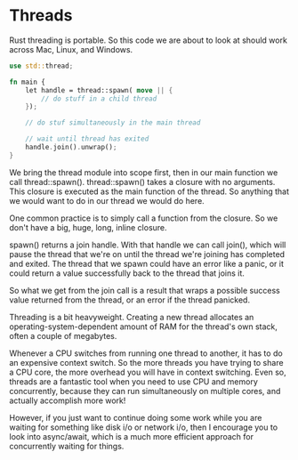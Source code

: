 # Threads
Rust threading is portable. So this code we are about to look at should work across Mac, Linux, and Windows.
```rust
use std::thread;

fn main {
    let handle = thread::spawn( move || {
        // do stuff in a child thread
    });

    // do stuf simultaneously in the main thread

    // wait until thread has exited
    handle.join().unwrap();
}
```
We bring the thread module into scope first, then in our main function we call thread::spawn(). thread::spawn() takes a closure with no arguments. This closure is executed as the main function of the thread. So anything that we would want to do in our thread we would do here.

One common practice is to simply call a function from the closure. So we don't have a big, huge, long, inline closure.

spawn() returns a join handle. With that handle we can call join(), which will pause the thread that we're on until the thread we're joining has completed and exited. The thread that we spawn could have an error like a panic, or it could return a value successfully back to the thread that joins it.

So what we get from the join call is a result that wraps a possible success value returned from the thread, or an error if the thread panicked.

Threading is a bit heavyweight. Creating a new thread allocates an operating-system-dependent amount of RAM for the thread's own stack, often a couple of megabytes.

Whenever a CPU switches from running one thread to another, it has to do an expensive context switch. So the more threads you have trying to share a CPU core, the more overhead you will have in context switching. Even so, threads are a fantastic tool when you need to use CPU and memory concurrently, because they can run simultaneously on multiple cores, and actually accomplish more work!

However, if you just want to continue doing some work while you are waiting for something like disk i/o or network i/o, then I encourage you to look into async/await, which is a much more efficient approach for concurrently waiting for things.
